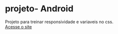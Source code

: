 # projeto- Android
 Projeto para treinar responsividade e variaveis no css.
<br>
<a href="http://127.0.0.1:5500/index.html">Acesse o site</a>

